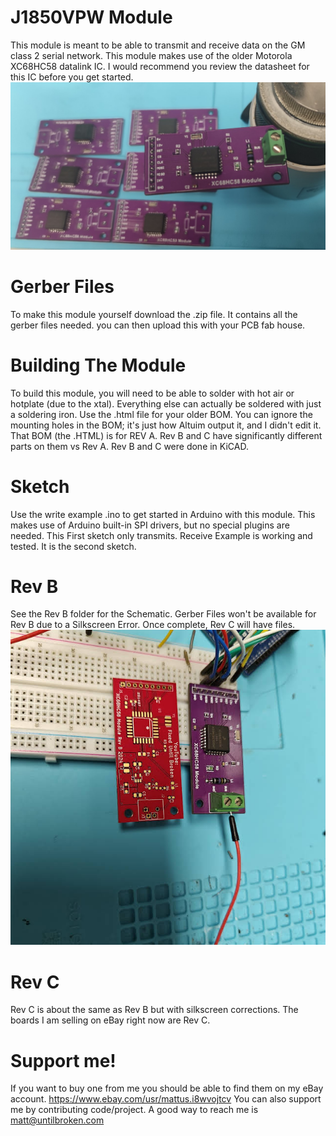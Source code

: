 # J1850VPW Module
This module is meant to be able to transmit and receive data on the GM class 2 serial network. This module makes use of the older Motorola XC68HC58 datalink IC. I would recommend you review the datasheet for this IC before you get started.
![PCB](Modules.jpg)

# Gerber Files
To make this module yourself download the .zip file. It contains all the gerber files needed. you can then upload this with your PCB fab house.

# Building The Module
To build this module, you will need to be able to solder with hot air or hotplate (due to the xtal). Everything else can actually be soldered with just a soldering iron. Use the .html file for your older BOM. You can ignore the mounting holes in the BOM; it's just how Altuim output it, and I didn't edit it. That BOM (the .HTML) is for REV A. Rev B and C have significantly different parts on them vs Rev A. Rev B and C were done in KiCAD.

# Sketch
Use the write example .ino to get started in Arduino with this module. This makes use of Arduino built-in SPI drivers, but no special plugins are needed. This First sketch only transmits. Receive Example is working and tested. It is the second sketch.

# Rev B
See the Rev B folder for the Schematic. Gerber Files won't be available for Rev B due to a Silkscreen Error. Once complete, Rev C will have files.
![PCB](RevB.jpg)

# Rev C
Rev C is about the same as Rev B but with silkscreen corrections. The boards I am selling on eBay right now are Rev C.

# Support me!
If you want to buy one from me you should be able to find them on my eBay account. https://www.ebay.com/usr/mattus.i8wvojtcv
You can also support me by contributing code/project. A good way to reach me is matt@untilbroken.com 

